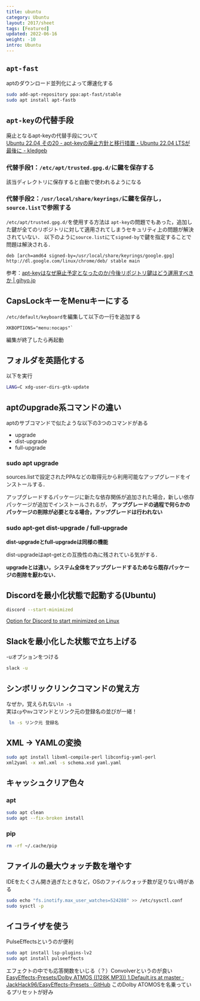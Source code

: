 ```yaml
---
title: ubuntu
category: Ubuntu
layout: 2017/sheet
tags: [Featured]
updated: 2022-06-16
weight: -10
intro: Ubuntu
---
```


## `apt-fast`

aptのダウンロード並列化によって爆速化する

```bash
sudo add-apt-repository ppa:apt-fast/stable
sudo apt install apt-fastb
```

## `apt-key`の代替手段

廃止となるapt-keyの代替手段について  
[Ubuntu 22.04 その20 - apt-keyの廃止方針と移行措置・Ubuntu 22.04 LTSが最後に - kledgeb](https://kledgeb.blogspot.com/2022/01/ubuntu-2204-20-apt-keyubuntu-2204-lts.html)

### 代替手段1：`/etc/apt/trusted.gpg.d/`に鍵を保存する

該当ディレクトリに保存すると自動で使われるようになる

### 代替手段2：`/usr/local/share/keyrings/`に鍵を保存し，`source.list`で参照する

`/etc/apt/trusted.gpg.d/`を使用する方法は `apt-key`の問題でもあった，追加した鍵が全てのリポジトリに対して適用されてしまうセキュリティ上の問題が解決されていない．
以下のように`source.list`にて`signed-by`で鍵を指定することで問題は解決される．

```source.list
deb [arch=amd64 signed-by=/usr/local/share/keyrings/google.gpg] http://dl.google.com/linux/chrome/deb/ stable main
```

参考：[apt-keyはなぜ廃止予定となったのか/今後リポジトリ鍵はどう運用すべきか | gihyo.jp](https://gihyo.jp/admin/serial/01/ubuntu-recipe/0675#sec3)

## CapsLockキーをMenuキーにする

`/etc/default/keyboard`を編集して以下の一行を追加する

```/etc/default/keyboard
XKBOPTIONS="menu:nocaps"`
```

編集が終了したら再起動

## フォルダを英語化する

以下を実行

```bash
LANG=C xdg-user-dirs-gtk-update
```

## aptのupgrade系コマンドの違い

aptのサブコマンドで似たような以下の3つのコマンドがある

- upgrade
- dist-upgrade
- full-upgrade

### sudo apt upgrade

sources.listで設定されたPPAなどの取得元から利用可能なアップグレードをインストールする．

アップグレードするパッケージに新たな依存関係が追加された場合，新しい依存パッケージが追加でインストールされるが，
**アップグレードの過程で何らかのパッケージの削除が必要となる場合，アップグレードは行われない**

### sudo apt-get dist-upgrade / full-upgrade

**dist-upgradeとfull-upgradeは同様の機能**

dist-upgradeはapt-getとの互換性の為に残されている気がする．

**upgradeとは違い，システム全体をアップグレードするためなら既存パッケージの削除を厭わない．**

## Discordを最小化状態で起動する(Ubuntu)

```bash
discord --start-minimized
```

[Option for Discord to start minimized on Linux](https://support.discord.com/hc/en-us/community/posts/360048037971-Option-for-Discord-to-start-minimized-on-Linux)

## Slackを最小化した状態で立ち上げる

-uオプションをつける

```bash
slack -u
```

## シンボリックリンクコマンドの覚え方

なぜか，覚えられない`ln -s`  
実は`cp`や`mv`コマンドとリンク元の登録名の並びが一緒！

```bash
 ln -s リンク元 登録名
```

## XML -> YAMLの変換

```bash
sudo apt install libxml-compile-perl libconfig-yaml-perl
xml2yaml -x xml.xml -s schema.xsd yaml.yaml
```

## キャッシュクリア色々

### apt

```bash
sudo apt clean
sudo apt --fix-broken install
```

### pip

```bash
rm -rf ~/.cache/pip
```

## ファイルの最大ウォッチ数を増やす

IDEをたくさん開き過ぎたときなど，OSのファイルウォッチ数が足りない時がある

```bash
sudo echo "fs.inotify.max_user_watches=524288" >> /etc/sysctl.conf
sudo sysctl -p
```

## イコライザを使う
PulseEffectsというのが便利
```bash
sudo apt install lsp-plugins-lv2
sudo apt install pulseeffects
```

エフェクトの中でも応答関数をいじる（？）Convolverというのが良い
[EasyEffects-Presets/Dolby ATMOS ((128K MP3)) 1.Default.irs at master · JackHack96/EasyEffects-Presets · GitHub](https://github.com/JackHack96/EasyEffects-Presets/blob/master/irs/Dolby%20ATMOS%20((128K%20MP3))%201.Default.irs)
このDolby ATOMOSを名乗っているプリセットが好み